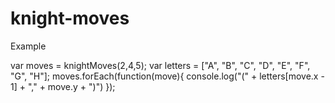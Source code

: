 # knight-moves

Example

var moves = knightMoves(2,4,5);
var letters = ["A", "B", "C", "D", "E", "F", "G", "H"];
moves.forEach(function(move){
  console.log("(" + letters[move.x - 1] + "," + move.y + ")")
});

